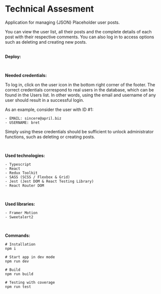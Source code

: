 # Technical Assesment

Application for managing {JSON} Placeholder user posts.

You can view the user list, all their posts and the complete details of each post with their respective comments. You can also log in to access options such as deleting and creating new posts.
<br/>
<br/>

**Deploy:**
<br/>

<br/>

**Needed credentials:**

To log in, click on the user icon in the bottom right corner of the footer. The correct credentials correspond to real users in the database, which can be found in the Users list. In other words, using the email and username of any user should result in a successful login.

As an example, consider the user with ID #1:

```
- EMAIL: sincere@april.biz
- USERNAME: bret
```

Simply using these credentials should be sufficient to unlock administrator functions, such as deleting or creating posts.

<br/>

**Used technologies:**

```
- Typescript
- React
- Redux Toolkit
- SASS (SCSS / Flexbox & Grid)
- Jest (Jest DOM & React Testing Library)
- React Router DOM
```

<br/>

**Used libraries:**

```
- Framer Motion
- Sweetalert2
```

<br/>

**Commands:**

```shell
# Installation
npm i

# Start app in dev mode
npm run dev

# Build
npm run build
```

```shell
# Testing with coverage
npm run test
```

<br/>
